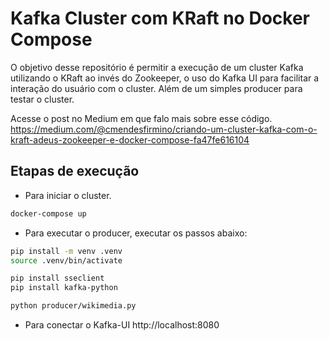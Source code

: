 # Kafka Cluster com KRaft no Docker Compose

O objetivo desse repositório é permitir a execução de um cluster Kafka utilizando o KRaft ao invés do Zookeeper, o uso do Kafka UI para facilitar a interação do usuário com o cluster. Além de um simples producer para testar o cluster.

Acesse o post no Medium em que falo mais sobre esse código. 
https://medium.com/@cmendesfirmino/criando-um-cluster-kafka-com-o-kraft-adeus-zookeeper-e-docker-compose-fa47fe616104

## Etapas de execução

- Para iniciar o cluster.

```bash
docker-compose up
```

- Para executar o producer, executar os passos abaixo:
```bash
pip install -m venv .venv
source .venv/bin/activate

pip install sseclient
pip install kafka-python

python producer/wikimedia.py
```

- Para conectar o Kafka-UI
http://localhost:8080

